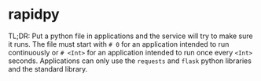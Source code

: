 # rapidpy

TL;DR: Put a python file in applications and the service will try to make sure it runs. The file must start with `# 0` for an application intended to run continuously or `# <Int>` for an application intended to run once every `<Int>` seconds. Applications can only use the `requests` and `flask` python libraries and the standard library.
